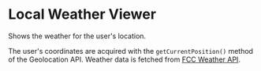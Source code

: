 # Local Weather Viewer
Shows the weather for the user's location.

The user's coordinates are acquired with the `getCurrentPosition()` method of the Geolocation API. Weather data is fetched from [FCC Weather API](https://fcc-weather-api.glitch.me/).
